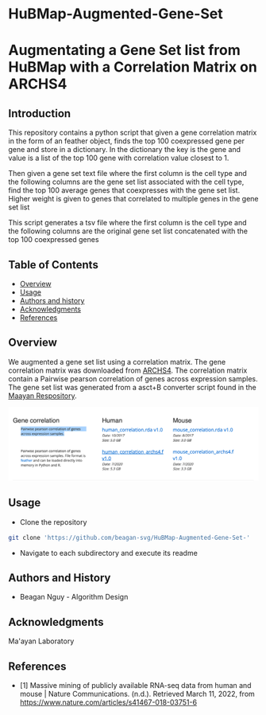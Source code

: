 # HuBMap-Augmented-Gene-Set

Augmentating a Gene Set list from HuBMap with a Correlation Matrix on ARCHS4
=================================================

## Introduction 

This repository contains a python script that given a gene correlation matrix in the form of an feather object, finds the top 100 coexpressed gene per gene and store in a dictionary. In the dictionary the key is the gene and value is a list of the top 100 gene with correlation value closest to 1.

Then given a gene set text file where the first column is the cell type and the following columns are the gene set list associated with the cell type,
find the top 100 average genes that coexpresses with the gene set list. Higher weight is given to genes that correlated to multiple genes in the gene set list

This script generates a tsv file where the first column is the cell type and the following columns are the original gene set list concatenated with the top 100 coexpressed genes

Table of Contents 
-----------------
* [Overview](#overview)
* [Usage](#usage)
* [Authors and history](#authors-and-history)
* [Acknowledgments](#acknowledgments)
* [References](#references)


## Overview
We augmented a gene set list using a correlation matrix. The gene correlation matrix was downloaded from [ARCHS4](https://maayanlab.cloud/archs4/download.html). The correlation matrix contain a Pairwise pearson correlation of genes across expression samples. The gene set list was generated from a asct+B converter script found in the [Maayan Respository](https://github.com/MaayanLab/asct-b-converter). 

![cover](Correlation_Image.png)

## Usage
- Clone the repository
```bash
git clone 'https://github.com/beagan-svg/HuBMap-Augmented-Gene-Set-'
```
- Navigate to each subdirectory and execute its readme 

## Authors and History

* Beagan Nguy - Algorithm Design

## Acknowledgments

Ma'ayan Laboratory
 
## References 
- [1] Massive mining of publicly available RNA-seq data from human and mouse | Nature Communications. (n.d.). Retrieved March 11, 2022, from https://www.nature.com/articles/s41467-018-03751-6

